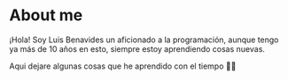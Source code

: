 # About me

¡Hola! Soy Luis Benavides un aficionado a la programación, aunque tengo ya más de 10 años en esto, siempre estoy aprendiendo cosas nuevas.

Aqui dejare algunas cosas que he aprendido con el tiempo 🤟🏻